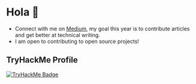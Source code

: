 # Hola 👋

<!--
**levontumanyan/levontumanyan** is a ✨ _special_ ✨ repository because its `README.md` (this file) appears on your GitHub profile.

Here are some ideas to get you started:

- 🔭 I’m currently working on ...
- 🌱 I’m currently learning ...
- 🤔 I’m looking for help with ...
- 💬 Ask me about ...
- 📫 How to reach me: ...
- 😄 Pronouns: ...
- ⚡ Fun fact: ...
-->

- Connect with me on [Medium](https://medium.com/@levon.tumanyan), my goal this year is to contribute articles and get better at technical writing.
- I am open to contributing to open source projects!

## TryHackMe Profile
[![TryHackMe Badge](https://tryhackme-badges.s3.amazonaws.com/fibonacci011235.png?v=4)](https://tryhackme.com/p/fibonacci011235)

